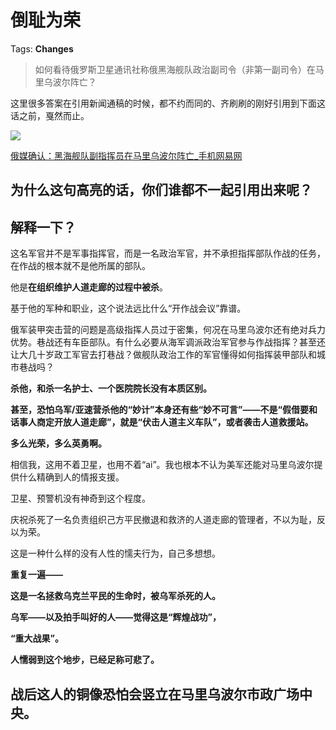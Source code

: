 # 倒耻为荣

Tags: **Changes**

> 如何看待俄罗斯卫星通讯社称俄黑海舰队政治副司令（非第一副司令）在马里乌波尔阵亡？



这里很多答案在引用新闻通稿的时候，都不约而同的、齐刷刷的刚好引用到下面这话之前，戛然而止。

![](https://pic1.zhimg.com/50/v2-9b3c6ad8982df3608f10a9b3550d9745_720w.jpg?source=1940ef5c)  


[俄媒确认：黑海舰队副指挥员在马里乌波尔阵亡\_手机网易网](https://link.zhihu.com/?target=https%3A//3g.163.com/news/article/H2VNKQI400018AP1.html%3Fspss%3Dadap_pc)  


为什么这句高亮的话，你们谁都不一起引用出来呢？
-----------------------

**解释一下？**
---------

  


这名军官并不是军事指挥官，而是一名政治军官，并不承担指挥部队作战的任务，在作战的根本就不是他所属的部队。

他是**在组织维护人道走廊的过程中被杀**。

基于他的军种和职业，这个说法远比什么“开作战会议”靠谱。

俄军装甲突击营的问题是高级指挥人员过于密集，何况在马里乌波尔还有绝对兵力优势。巷战还有车臣部队。有什么必要从海军调派政治军官参与作战指挥？甚至还让大几十岁政工军官去打巷战？做舰队政治工作的军官懂得如何指挥装甲部队和城市巷战吗？

**杀他，和杀一名护士、一个医院院长没有本质区别。**

**甚至，恐怕乌军/亚速营杀他的“妙计”本身还有些“妙不可言”——不是“假借要和话事人商定开放人道走廊”，就是“伏击人道主义车队”，或者袭击人道救援站。**

**多么光荣，多么英勇啊。**

相信我，这用不着卫星，也用不着“ai”。我也根本不认为美军还能对马里乌波尔提供什么精确到人的情报支援。

卫星、预警机没有神奇到这个程度。

  


庆祝杀死了一名负责组织己方平民撤退和救济的人道走廊的管理者，不以为耻，反以为荣。

这是一种什么样的没有人性的懦夫行为，自己多想想。

  


**重复一遍——**

**这是一名拯救乌克兰平民的生命时，被乌军杀死的人。**

**乌军——以及拍手叫好的人——觉得这是“辉煌战功”，**

**“重大战果”。**

  


**人懦弱到这个地步，已经足称可悲了。**

战后这人的铜像恐怕会竖立在马里乌波尔市政广场中央。
-------------------------



